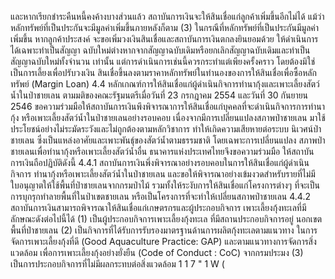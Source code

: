 และหากเรียกชำระคืนหนี้คงค้างบางส่วนแล้ว สถาบันการเงินจะให้สินเชื่อแก่ลูกค้าเพิ่มขึ้นอีกไม่ได้
แม้ว่าหลักทรัพย์ที่เป็นประกันจะมีมูลค่าเพิ่มขึ้นภายหลังก็ตาม
(3) ในกรณีที่หลักทรัพย์ที่เป็นประกันมีมูลค่าเพิ่มขึ้น หากลูกค้าประสงค์
จะขอเพิ่มวงเงินสินเชื่อและสถาบันการเงินตกลงยินยอมด้วย ให้ดำเนินการได้เฉพาะทำเป็นสัญญา
ฉบับใหม่ต่างหากจากสัญญาฉบับเดิมหรือยกเลิกสัญญาฉบับเดิมและทำเป็นสัญญาฉบับใหม่ทั้งจำนวน
เท่านั้น แต่การดำเนินการเช่นนี้ควรกระทำแต่เพียงครั้งคราว โดยต้องมิใช่เป็นการเลี้ยงเพื่อปรับวงเงิน
สินเชื่อขึ้นลงตามราคาหลักทรัพย์ในทำนองของการให้สินเชื่อเพื่อซื้อหลักทรัพย์ (Margin Loan)
4.4 หลักเกณฑ์การให้สินเชื่อแก่ผู้ดำเนินกิจการทำนากุ้งและเพาะเลี้ยงสัตว์น้ำในป่าชายเลน
ตามมติของคณะรัฐมนตรีเมื่อวันที่ 23 กรกฎาคม 2554 และวันที่ 30 กันยายน 2546
ขอความร่วมมือให้สถาบันการเงินพึงพิจารณาการให้สินเชื่อแก่บุคคลที่จะดำเนินกิจการการทำนากุ้ง
หรือเพาะเลี้ยงสัตว์น้ำในป่าชายเลนอย่างรอบคอบ เนื่องจากมีการเปลี่ยนแปลงสภาพป่าชายเลน
มาใช้ประโยชน์อย่างไม่ระมัดระวังและไม่ถูกต้องตามหลักวิชาการ ทำให้เกิดความเสียหายต่อระบบ
นิเวศน์ป่าชายเลน ซึ่งเป็นแหล่งอาศัยและเพาะพันธุ์ของสัตว์น้ำตามธรรมชาติ โดยเฉพาะการเปลี่ยนแปลง
สภาพป่าชายเลนเพื่อทำนากุ้งหรือเพาะเลี้ยงสัตว์น้ำอื่น ธนาคารแห่งประเทศไทยจึงขอความร่วมมือ
ให้สถาบันการเงินถือปฏิบัติดังนี้
4.4.1 สถาบันการเงินพึ่งพิจารณาอย่างรอบคอบในการให้สินเชื่อแก่ผู้ดำเนินกิจการ
ทำนากุ้งหรือเพาะเลี้ยงสัตว์น้ำในป่าชายเลน และขอให้พิจารณาอย่างเข้มงวดสำหรับรายที่ไม่มี
ใบอนุญาตให้ใช้พื้นที่ป่าชายเลนจากกรมป่าไม้ รวมทั้งให้ระงับการให้สินเชื่อแก่โครงการต่างๆ ที่จะเป็น
การบุกรุกทำลายพื้นที่ในป่าเขตชายเลน หรือเป็นโครงการที่จะทำให้เปลี่ยนสภาพป่าชายเลน
4.4.2 สถาบันการเงินสามารถพิจารณาให้สินเชื่อแก่เกษตรกรและผู้ประกอบกิจการ
เพาะเลี้ยงกุ้งทะเลที่มีลักษณะดังต่อไปนี้ได้
(1) เป็นผู้ประกอบกิจการเพาะเลี้ยงกุ้งทะเล ที่มีสถานประกอบกิจการอยู่
นอกเขตพื้นที่ป่าชายเลน
(2) เป็นกิจการที่ได้รับการรับรองมาตรฐานด้านการผลิตกุ้งทะเลตามแนวทาง
ในการจัดการเพาะเลี้ยงกุ้งที่ดี (Good Aquaculture Practice: GAP) และตามแนวทางการจัดการสิ่งแวดล้อม
เพื่อการเพาะเลี้ยงกุ้งอย่างยั่งยืน (Code of Conduct : CoC) จากกรมประมง
(3) เป็นการประกอบกิจการที่ไม่มีผลกระทบต่อสิ่งแวดล้อม
1
1
7
"
1
W
(

